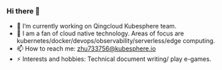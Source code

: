 ### Hi there 👋

- 🔭 I’m currently working on Qingcloud Kubesphere team. 
- 🌱 I am a fan of cloud native technology. Areas of focus are kubernetes/docker/devops/observability/serverless/edge computing.
- 📫 How to reach me:  zhu733756@kubesphere.io
- ⚡ Interests and hobbies:  Technical document writing/ play e-games.

